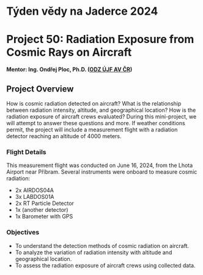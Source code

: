 # Týden vědy na Jaderce 2024
# Project 50: Radiation Exposure from Cosmic Rays on Aircraft

**Mentor: Ing. Ondřej Ploc, Ph.D. ([ODZ ÚJF AV ČR](https://www.ujf.cas.cz/cs/oddeleni/oddeleni-dozimetrie-zareni/))**

## Project Overview

How is cosmic radiation detected on aircraft? What is the relationship between radiation intensity, altitude, and geographical location? How is the radiation exposure of aircraft crews evaluated? During this mini-project, we will attempt to answer these questions and more. If weather conditions permit, the project will include a measurement flight with a radiation detector reaching an altitude of 4000 meters.

### Flight Details

This measurement flight was conducted on June 16, 2024, from the Lhota Airport near Příbram. Several instruments were onboard to measure cosmic radiation:

- 2x AIRDOS04A
- 3x LABDOS01A
- 2x RT Particle Detector
- 1x (another detector)
- 1x Barometer with GPS 

### Objectives

- To understand the detection methods of cosmic radiation on aircraft.
- To analyze the variation of radiation intensity with altitude and geographical location.
- To assess the radiation exposure of aircraft crews using collected data.

